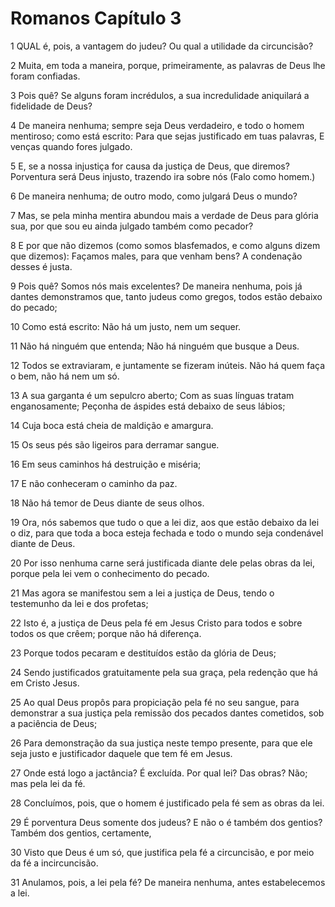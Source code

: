 # Romanos Capítulo 3

1	QUAL é, pois, a vantagem do judeu? Ou qual a utilidade da circuncisão?

2	Muita, em toda a maneira, porque, primeiramente, as palavras de Deus lhe foram confiadas.

3	Pois quê? Se alguns foram incrédulos, a sua incredulidade aniquilará a fidelidade de Deus?

4	De maneira nenhuma; sempre seja Deus verdadeiro, e todo o homem mentiroso; como está escrito: Para que sejas justificado em tuas palavras, E venças quando fores julgado.

5	E, se a nossa injustiça for causa da justiça de Deus, que diremos? Porventura será Deus injusto, trazendo ira sobre nós (Falo como homem.)

6	De maneira nenhuma; de outro modo, como julgará Deus o mundo?

7	Mas, se pela minha mentira abundou mais a verdade de Deus para glória sua, por que sou eu ainda julgado também como pecador?

8	E por que não dizemos (como somos blasfemados, e como alguns dizem que dizemos): Façamos males, para que venham bens? A condenação desses é justa.

9	Pois quê? Somos nós mais excelentes? De maneira nenhuma, pois já dantes demonstramos que, tanto judeus como gregos, todos estão debaixo do pecado;

10	Como está escrito: Não há um justo, nem um sequer.

11	Não há ninguém que entenda; Não há ninguém que busque a Deus.

12	Todos se extraviaram, e juntamente se fizeram inúteis. Não há quem faça o bem, não há nem um só.

13	A sua garganta é um sepulcro aberto; Com as suas línguas tratam enganosamente; Peçonha de áspides está debaixo de seus lábios;

14	Cuja boca está cheia de maldição e amargura.

15	Os seus pés são ligeiros para derramar sangue.

16	Em seus caminhos há destruição e miséria;

17	E não conheceram o caminho da paz.

18	Não há temor de Deus diante de seus olhos.

19	Ora, nós sabemos que tudo o que a lei diz, aos que estão debaixo da lei o diz, para que toda a boca esteja fechada e todo o mundo seja condenável diante de Deus.

20	Por isso nenhuma carne será justificada diante dele pelas obras da lei, porque pela lei vem o conhecimento do pecado.

21	Mas agora se manifestou sem a lei a justiça de Deus, tendo o testemunho da lei e dos profetas;

22	Isto é, a justiça de Deus pela fé em Jesus Cristo para todos e sobre todos os que crêem; porque não há diferença.

23	Porque todos pecaram e destituídos estão da glória de Deus;

24	Sendo justificados gratuitamente pela sua graça, pela redenção que há em Cristo Jesus.

25	Ao qual Deus propôs para propiciação pela fé no seu sangue, para demonstrar a sua justiça pela remissão dos pecados dantes cometidos, sob a paciência de Deus;

26	Para demonstração da sua justiça neste tempo presente, para que ele seja justo e justificador daquele que tem fé em Jesus.

27	Onde está logo a jactância? É excluída. Por qual lei? Das obras? Não; mas pela lei da fé.

28	Concluímos, pois, que o homem é justificado pela fé sem as obras da lei.

29	É porventura Deus somente dos judeus? E não o é também dos gentios? Também dos gentios, certamente,

30	Visto que Deus é um só, que justifica pela fé a circuncisão, e por meio da fé a incircuncisão.

31	Anulamos, pois, a lei pela fé? De maneira nenhuma, antes estabelecemos a lei.

